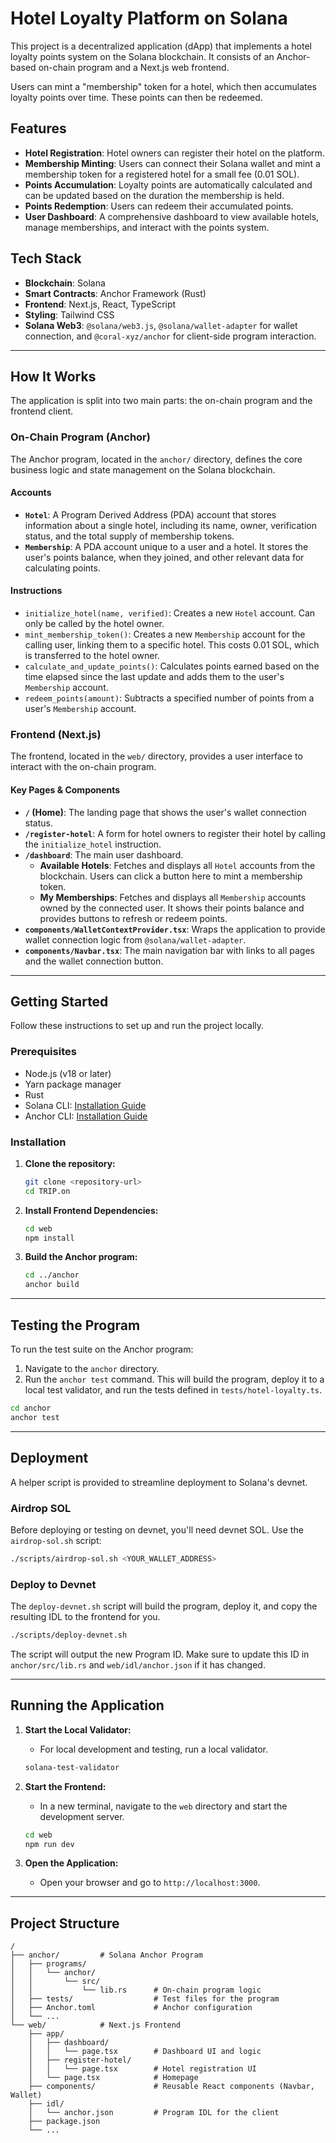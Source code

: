 # Hotel Loyalty Platform on Solana

This project is a decentralized application (dApp) that implements a hotel loyalty points system on the Solana blockchain. It consists of an Anchor-based on-chain program and a Next.js web frontend.

Users can mint a "membership" token for a hotel, which then accumulates loyalty points over time. These points can then be redeemed.

## Features

-   **Hotel Registration**: Hotel owners can register their hotel on the platform.
-   **Membership Minting**: Users can connect their Solana wallet and mint a membership token for a registered hotel for a small fee (0.01 SOL).
-   **Points Accumulation**: Loyalty points are automatically calculated and can be updated based on the duration the membership is held.
-   **Points Redemption**: Users can redeem their accumulated points.
-   **User Dashboard**: A comprehensive dashboard to view available hotels, manage memberships, and interact with the points system.

## Tech Stack

-   **Blockchain**: Solana
-   **Smart Contracts**: Anchor Framework (Rust)
-   **Frontend**: Next.js, React, TypeScript
-   **Styling**: Tailwind CSS
-   **Solana Web3**: `@solana/web3.js`, `@solana/wallet-adapter` for wallet connection, and `@coral-xyz/anchor` for client-side program interaction.

---

## How It Works

The application is split into two main parts: the on-chain program and the frontend client.

### On-Chain Program (Anchor)

The Anchor program, located in the `anchor/` directory, defines the core business logic and state management on the Solana blockchain.

#### Accounts

-   **`Hotel`**: A Program Derived Address (PDA) account that stores information about a single hotel, including its name, owner, verification status, and the total supply of membership tokens.
-   **`Membership`**: A PDA account unique to a user and a hotel. It stores the user's points balance, when they joined, and other relevant data for calculating points.

#### Instructions

-   `initialize_hotel(name, verified)`: Creates a new `Hotel` account. Can only be called by the hotel owner.
-   `mint_membership_token()`: Creates a new `Membership` account for the calling user, linking them to a specific hotel. This costs 0.01 SOL, which is transferred to the hotel owner.
-   `calculate_and_update_points()`: Calculates points earned based on the time elapsed since the last update and adds them to the user's `Membership` account.
-   `redeem_points(amount)`: Subtracts a specified number of points from a user's `Membership` account.

### Frontend (Next.js)

The frontend, located in the `web/` directory, provides a user interface to interact with the on-chain program.

#### Key Pages & Components

-   **`/` (Home)**: The landing page that shows the user's wallet connection status.
-   **`/register-hotel`**: A form for hotel owners to register their hotel by calling the `initialize_hotel` instruction.
-   **`/dashboard`**: The main user dashboard.
    -   **Available Hotels**: Fetches and displays all `Hotel` accounts from the blockchain. Users can click a button here to mint a membership token.
    -   **My Memberships**: Fetches and displays all `Membership` accounts owned by the connected user. It shows their points balance and provides buttons to refresh or redeem points.
-   **`components/WalletContextProvider.tsx`**: Wraps the application to provide wallet connection logic from `@solana/wallet-adapter`.
-   **`components/Navbar.tsx`**: The main navigation bar with links to all pages and the wallet connection button.

---

## Getting Started

Follow these instructions to set up and run the project locally.

### Prerequisites

-   Node.js (v18 or later)
-   Yarn package manager
-   Rust
-   Solana CLI: [Installation Guide](https://docs.solana.com/cli/install-solana-cli-tools)
-   Anchor CLI: [Installation Guide](https://www.anchor-lang.com/docs/installation)

### Installation

1.  **Clone the repository:**
    ```bash
    git clone <repository-url>
    cd TRIP.on
    ```

2.  **Install Frontend Dependencies:**
    ```bash
    cd web
    npm install
    ```

3.  **Build the Anchor program:**
    ```bash
    cd ../anchor
    anchor build
    ```

---

## Testing the Program

To run the test suite on the Anchor program:

1.  Navigate to the `anchor` directory.
2.  Run the `anchor test` command. This will build the program, deploy it to a local test validator, and run the tests defined in `tests/hotel-loyalty.ts`.

```bash
cd anchor
anchor test
```

---

## Deployment

A helper script is provided to streamline deployment to Solana's devnet.

### Airdrop SOL

Before deploying or testing on devnet, you'll need devnet SOL. Use the `airdrop-sol.sh` script:

```bash
./scripts/airdrop-sol.sh <YOUR_WALLET_ADDRESS>
```

### Deploy to Devnet

The `deploy-devnet.sh` script will build the program, deploy it, and copy the resulting IDL to the frontend for you.

```bash
./scripts/deploy-devnet.sh
```

The script will output the new Program ID. Make sure to update this ID in `anchor/src/lib.rs` and `web/idl/anchor.json` if it has changed.

---

## Running the Application

1.  **Start the Local Validator:**
    -   For local development and testing, run a local validator.
    ```bash
    solana-test-validator
    ```

2.  **Start the Frontend:**
    -   In a new terminal, navigate to the `web` directory and start the development server.
    ```bash
    cd web
    npm run dev
    ```

3.  **Open the Application:**
    -   Open your browser and go to `http://localhost:3000`.

---

## Project Structure

```
/
├── anchor/         # Solana Anchor Program
│   ├── programs/
│   │   └── anchor/
│   │       └── src/
│   │           └── lib.rs      # On-chain program logic
│   ├── tests/                  # Test files for the program
│   ├── Anchor.toml             # Anchor configuration
│   └── ...
└── web/            # Next.js Frontend
    ├── app/
    │   ├── dashboard/
    │   │   └── page.tsx        # Dashboard UI and logic
    │   ├── register-hotel/
    │   │   └── page.tsx        # Hotel registration UI
    │   └── page.tsx            # Homepage
    ├── components/             # Reusable React components (Navbar, Wallet)
    ├── idl/
    │   └── anchor.json         # Program IDL for the client
    ├── package.json
    └── ...
```
